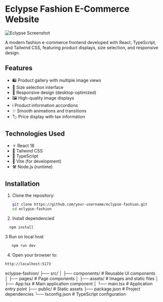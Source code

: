# Eclypse Fashion E-Commerce Website

![Eclypse Screenshot](./public/screenshot.png) <!-- Add a screenshot if available -->

A modern fashion e-commerce frontend developed with React, TypeScript, and Tailwind CSS, featuring product displays, size selection, and responsive design.

## Features

- 🛍️ Product gallery with multiple image views
- 📏 Size selection interface
- 📱 Responsive design (desktop-optimized)
- 🖼️ High-quality image displays
- ℹ️ Product information accordions
- ✨ Smooth animations and transitions
- 🏷️ Price display with tax information

## Technologies Used

- ⚛️ React 18
- 💅 Tailwind CSS
- 📘 TypeScript
- 🚀 Vite (for development)
- 🛠️ Node.js (runtime)

## Installation

1. Clone the repository:
   ```bash
   git clone https://github.com/your-username/eclypse-fashion.git
   cd eclypse-fashion
   ```
2. Install dependencied
 ```bash
   npm install
   ```
3 Run on local host
```bash
   npm run dev
```

4. Open your browser to:
 ```bash
http://localhost:5173
```
eclypse-fashion/
├── src/
│   ├── components/       # Reusable UI components
│   ├── pages/            # Page components
│   ├── assets/           # Images and static files
│   ├── App.tsx           # Main application component
│   └── main.tsx          # Application entry point
├── public/               # Static assets
├── package.json          # Project dependencies
└── tsconfig.json         # TypeScript configuration


   
